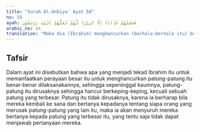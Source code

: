 ```yaml
---
title: "Surah Al-Anbiya' Ayat 58"
no: 58
ayah: فَجَعَلَهُمْ جُذَاذًا اِلَّا كَبِيْرًا لَّهُمْ لَعَلَّهُمْ اِلَيْهِ يَرْجِعُوْنَ 
arabic_no: ٥٨
translation: "Maka dia (Ibrahim) menghancurkan (berhala-berhala itu) berkeping-keping, kecuali yang terbesar (induknya); agar mereka kembali (untuk bertanya) kepadanya."
---
```


## Tafsir

Dalam ayat ini disebutkan bahwa apa yang menjadi tekad Ibrahim itu untuk memanfaatkan perayaan besar itu untuk menghancurkan patung-patung itu benar-benar dilaksanakannya, sehingga sepeninggal kaumnya, patung-patung itu dirusaknya sehingga hancur berkeping-keping, kecuali sebuah patung yang terbesar. Patung itu tidak dirusaknya, karena ia berharap bila mereka kembali ke sana dan bertanya kepadanya tentang siapa orang yang merusak patung-patung yang lain itu, maka ia akan menyuruh mereka bertanya kepada patung yang terbesar itu, yang tentu saja tidak dapat menjawab pertanyaan mereka.